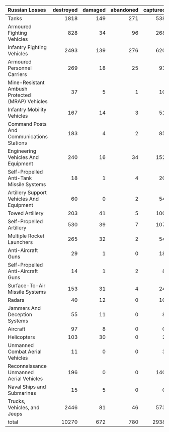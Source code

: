 | Russian Losses                                   |   destroyed |   damaged |   abandoned |   captured |   total |
|:-------------------------------------------------|------------:|----------:|------------:|-----------:|--------:|
| Tanks                                            |        1818 |       149 |         271 |        538 |    2776 |
| Armoured Fighting Vehicles                       |         828 |        34 |          96 |        268 |    1226 |
| Infantry Fighting Vehicles                       |        2493 |       139 |         276 |        620 |    3528 |
| Armoured Personnel Carriers                      |         269 |        18 |          25 |         93 |     405 |
| Mine-Resistant Ambush Protected  (MRAP) Vehicles |          37 |         5 |           1 |         10 |      53 |
| Infantry Mobility Vehicles                       |         167 |        14 |           3 |         51 |     235 |
| Command Posts And Communications Stations        |         183 |         4 |           2 |         85 |     274 |
| Engineering Vehicles And Equipment               |         240 |        16 |          34 |        152 |     442 |
| Self-Propelled Anti-Tank Missile Systems         |          18 |         1 |           4 |         20 |      43 |
| Artillery Support Vehicles And Equipment         |          60 |         0 |           2 |         54 |     116 |
| Towed Artillery                                  |         203 |        41 |           5 |        100 |     349 |
| Self-Propelled Artillery                         |         530 |        39 |           7 |        107 |     683 |
| Multiple Rocket Launchers                        |         265 |        32 |           2 |         54 |     353 |
| Anti-Aircraft Guns                               |          29 |         1 |           0 |         18 |      48 |
| Self-Propelled Anti-Aircraft Guns                |          14 |         1 |           2 |          8 |      25 |
| Surface-To-Air Missile Systems                   |         153 |        31 |           4 |         24 |     212 |
| Radars                                           |          40 |        12 |           0 |         10 |      62 |
| Jammers And Deception Systems                    |          55 |        11 |           0 |          8 |      74 |
| Aircraft                                         |          97 |         8 |           0 |          0 |     105 |
| Helicopters                                      |         103 |        30 |           0 |          2 |     135 |
| Unmanned Combat Aerial Vehicles                  |          11 |         0 |           0 |          3 |      14 |
| Reconnaissance Unmanned Aerial Vehicles          |         196 |         0 |           0 |        140 |     336 |
| Naval Ships and Submarines                       |          15 |         5 |           0 |          0 |      20 |
| Trucks, Vehicles, and Jeeps                      |        2446 |        81 |          46 |        573 |    3146 |
| total                                            |       10270 |       672 |         780 |       2938 |   14660 |
